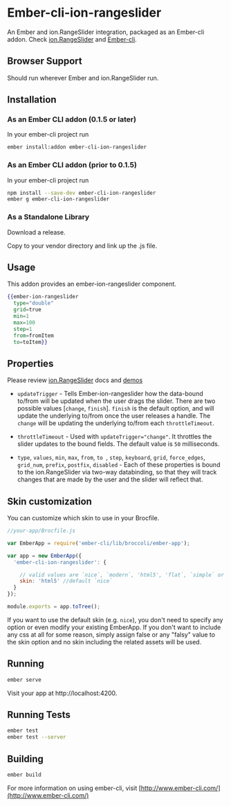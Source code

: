# Ember-cli-ion-rangeslider
An Ember and ion.RangeSlider integration, packaged as an Ember-cli addon. Check
[ion.RangeSlider](//github.com/IonDen/ion.rangeSlider) and [Ember-cli](http://www.ember-cli.com/).

## Browser Support
Should run wherever Ember and ion.RangeSlider run.

## Installation

### As an Ember CLI addon (0.1.5 or later)

In your ember-cli project run

```bash
ember install:addon ember-cli-ion-rangeslider
```

### As an Ember CLI addon (prior to 0.1.5)

In your ember-cli project run

```bash
npm install --save-dev ember-cli-ion-rangeslider
ember g ember-cli-ion-rangeslider
```

### As a Standalone Library

Download a release.

Copy to your vendor directory and link up the .js file.

## Usage

This addon provides an ember-ion-rangeslider component.
```handlebars
{{ember-ion-rangeslider
  type="double"
  grid=true
  min=1
  max=100
  step=1
  from=fromItem
  to=toItem}}
```

## Properties
Please review [ion.RangeSlider](//github.com/IonDen/ion.rangeSlider) docs and
[demos](http://ionden.com/a/plugins/ion.rangeSlider/en.html)

- `updateTrigger` - Tells Ember-ion-rangeslider how the data-bound to/from will be updated when the user drags the slider. There are two possible values [`change`, `finish`]. `finish` is the default option, and will update the underlying to/from once the user releases a handle. The `change` will be updating the underlying to/from each `throttleTimeout`.

- `throttleTimeout` - Used with `updateTrigger="change"`. It throttles the slider updates to the bound fields. The default value is `50` milliseconds.

- `type`, `values`, `min`, `max`, `from`, `to `, `step`, `keyboard`, `grid`, `force_edges`, `grid_num`, `prefix`, `postfix`, `disabled` - Each of these properties is bound to the ion.RangeSlider via two-way databinding, so that they will track changes that are made by the user and the slider will reflect that.


## Skin customization

You can customize which skin to use in your Brocfile.

```javascript
//your-app/Brocfile.js

var EmberApp = require('ember-cli/lib/broccoli/ember-app');

var app = new EmberApp({
  'ember-cli-ion-rangeslider': {

    // valid values are `nice`, `modern`, 'html5', 'flat`, `simple` or false
    skin: 'html5' //default `nice`
  }
});

module.exports = app.toTree();
```
If you want to use the default skin (e.g. `nice`), you don't need to specify any option or even modify your existing EmberApp. If you don't want to include any css at all
for some reason, simply assign false or any "falsy" value to the skin option and no skin including the related assets will be used.

## Running
```bash
ember serve
```
Visit your app at http://localhost:4200.

## Running Tests
```bash
ember test
ember test --server
```

## Building
```bash
ember build
```
For more information on using ember-cli, visit [http://www.ember-cli.com/](http://www.ember-cli.com/)
